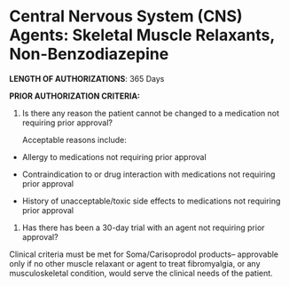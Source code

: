 # Central Nervous System (CNS) Agents: Skeletal Muscle Relaxants, Non-Benzodiazepine

**LENGTH OF AUTHORIZATIONS**: 365 Days

**PRIOR AUTHORIZATION CRITERIA:**

1.  Is there any reason the patient cannot be changed to a medication not requiring prior approval?

    Acceptable reasons include:

- Allergy to medications not requiring prior approval

- Contraindication to or drug interaction with medications not requiring prior approval

- History of unacceptable/toxic side effects to medications not requiring prior approval

1.  Has there has been a 30-day trial with an agent not requiring prior approval?

Clinical criteria must be met for Soma/Carisoprodol products– approvable only if no other muscle relaxant or agent to treat fibromyalgia, or any musculoskeletal condition, would serve the clinical needs of the patient.
